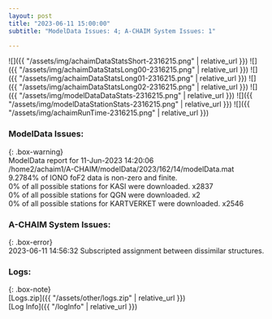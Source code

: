 ```yaml
---
layout: post
title: "2023-06-11 15:00:00"
subtitle: "ModelData Issues: 4; A-CHAIM System Issues: 1"

---
```


![]({{ "/assets/img/achaimDataStatsShort-2316215.png" | relative_url }})
![]({{ "/assets/img/achaimDataStatsLong00-2316215.png" | relative_url }})
![]({{ "/assets/img/achaimDataStatsLong01-2316215.png" | relative_url }})
![]({{ "/assets/img/achaimDataStatsLong02-2316215.png" | relative_url }})
![]({{ "/assets/img/modelDataDataStats-2316215.png" | relative_url }})
![]({{ "/assets/img/modelDataStationStats-2316215.png" | relative_url }})
![]({{ "/assets/img/achaimRunTime-2316215.png" | relative_url }})


### ModelData Issues:  
  
{: .box-warning}  
 ModelData report for 11-Jun-2023 14:20:06   
 /home2/achaim1/A-CHAIM/modelData/2023/162/14/modelData.mat   
 9.2784% of IONO foF2 data is non-zero and finite.   
 0% of all possible stations for KASI were downloaded. x2837   
 0% of all possible stations for QGN were downloaded. x2   
 0% of all possible stations for KARTVERKET were downloaded. x2546   
  
### A-CHAIM System Issues:  
  
{: .box-error}  
2023-06-11 14:56:32 Subscripted assignment between dissimilar structures.  

### Logs:  
  
{: .box-note}  
[Logs.zip]({{ "/assets/other/logs.zip" | relative_url }})  
[Log Info]({{ "/logInfo" | relative_url }})  
